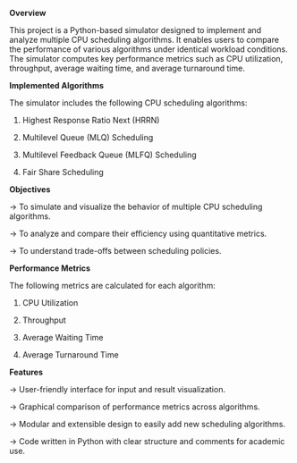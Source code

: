 
**Overview**

This project is a Python-based simulator designed to implement and analyze multiple CPU scheduling algorithms. It enables users to compare the performance of various algorithms under identical workload conditions. The simulator computes key performance metrics such as CPU utilization, throughput, average waiting time, and average turnaround time.

**Implemented Algorithms**

The simulator includes the following CPU scheduling algorithms:

1. Highest Response Ratio Next (HRRN)

2. Multilevel Queue (MLQ) Scheduling

3. Multilevel Feedback Queue (MLFQ) Scheduling

4. Fair Share Scheduling

**Objectives**

-> To simulate and visualize the behavior of multiple CPU scheduling algorithms.

-> To analyze and compare their efficiency using quantitative metrics.

-> To understand trade-offs between scheduling policies.

**Performance Metrics**

The following metrics are calculated for each algorithm:

1. CPU Utilization

2. Throughput

3. Average Waiting Time

4. Average Turnaround Time

**Features**

-> User-friendly interface for input and result visualization.

-> Graphical comparison of performance metrics across algorithms.

-> Modular and extensible design to easily add new scheduling algorithms.

-> Code written in Python with clear structure and comments for academic use.